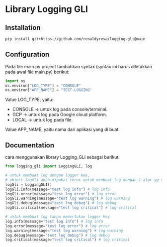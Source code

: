 # Library Logging GLI

## Installation

```sh
pip install git+https://github.com/renaldyresa/logging-gli@main
```

## Configuration

Pada file main.py project tambahkan syntax (syntax ini harus diletakkan pada awal file main.py) berikut:
```python
import os
os.environ["LOG_TYPE"] = "CONSOLE"
os.environ["APP_NAME"] = "TEST-LOGGING"
```

Value LOG_TYPE, yaitu:
- CONSOLE -> untuk log pada console/terminal.
- GCP -> untuk log pada Google cloud platform.
- LOCAL -> untuk log pada file.

Value APP_NAME, yaitu nama dari aplikasi yang di buat.


## Documentation

cara menggunakan library Logging_GLI sebagai berikut:

```python
from logging_gli import LoggingGLI, log

# untuk membuat log dengan logger key,
# object logGli akan dipakai terus untuk membuat log dengan 1 alur yg sama
logGli = LoggingGLI()
logGli.info(message="test log info") # log info
logGli.error(message="test log error") # log error
logGli.warning(message="test log warning") # log warning
logGli.debug(message="test log debug") # log debug
logGli.critical(message="test log critical") # log critical

# untuk membuat log tanpa memerlukan logger key
log.info(message="test log info") # log info
log.error(message="test log error") # log error
log.warning(message="test log warning") # log warning
log.debug(message="test log debug") # log debug
log.critical(message="test log critical") # log critical
```
